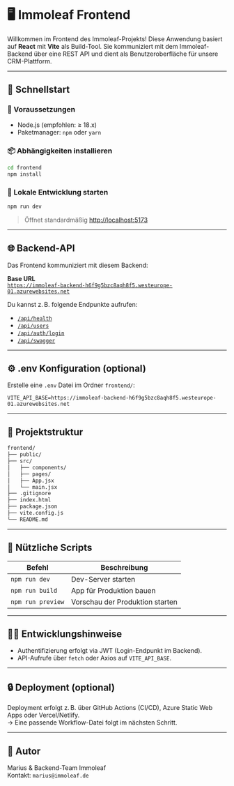 # 🖥️ Immoleaf Frontend

Willkommen im Frontend des Immoleaf-Projekts! Diese Anwendung basiert auf **React** mit **Vite** als Build-Tool. Sie kommuniziert mit dem Immoleaf-Backend über eine REST API und dient als Benutzeroberfläche für unsere CRM-Plattform.

---

## 🚀 Schnellstart

### 🔧 Voraussetzungen

- Node.js (empfohlen: ≥ 18.x)
- Paketmanager: `npm` oder `yarn`

### 📦 Abhängigkeiten installieren

```bash
cd frontend
npm install
```

### 🏃 Lokale Entwicklung starten

```bash
npm run dev
```

> Öffnet standardmäßig [http://localhost:5173](http://localhost:5173)

---

## 🌐 Backend-API

Das Frontend kommuniziert mit diesem Backend:

**Base URL**  
[`https://immoleaf-backend-h6f9g5bzc8aqh8f5.westeurope-01.azurewebsites.net`](https://immoleaf-backend-h6f9g5bzc8aqh8f5.westeurope-01.azurewebsites.net)

Du kannst z. B. folgende Endpunkte aufrufen:

- [`/api/health`](https://immoleaf-backend-h6f9g5bzc8aqh8f5.westeurope-01.azurewebsites.net/api/health)
- [`/api/users`](https://immoleaf-backend-h6f9g5bzc8aqh8f5.westeurope-01.azurewebsites.net/api/users)
- [`/api/auth/login`](https://immoleaf-backend-h6f9g5bzc8aqh8f5.westeurope-01.azurewebsites.net/api/auth/login)
- [`/api/swagger`](https://immoleaf-backend-h6f9g5bzc8aqh8f5.westeurope-01.azurewebsites.net/api/swagger)

---

## ⚙️ .env Konfiguration (optional)

Erstelle eine `.env` Datei im Ordner `frontend/`:

```env
VITE_API_BASE=https://immoleaf-backend-h6f9g5bzc8aqh8f5.westeurope-01.azurewebsites.net
```

---

## 📁 Projektstruktur

```bash
frontend/
├── public/
├── src/
│   ├── components/
│   ├── pages/
│   ├── App.jsx
│   └── main.jsx
├── .gitignore
├── index.html
├── package.json
├── vite.config.js
└── README.md
```

---

## 🧪 Nützliche Scripts

| Befehl            | Beschreibung                        |
|-------------------|-------------------------------------|
| `npm run dev`     | Dev-Server starten                  |
| `npm run build`   | App für Produktion bauen            |
| `npm run preview` | Vorschau der Produktion starten     |

---

## 🧑‍💻 Entwicklungshinweise

- Authentifizierung erfolgt via JWT (Login-Endpunkt im Backend).
- API-Aufrufe über `fetch` oder Axios auf `VITE_API_BASE`.

---

## 🔒 Deployment (optional)

Deployment erfolgt z. B. über GitHub Actions (CI/CD), Azure Static Web Apps oder Vercel/Netlify.  
→ Eine passende Workflow-Datei folgt im nächsten Schritt.

---

## 👤 Autor

Marius & Backend-Team Immoleaf  
Kontakt: `marius@immoleaf.de`
